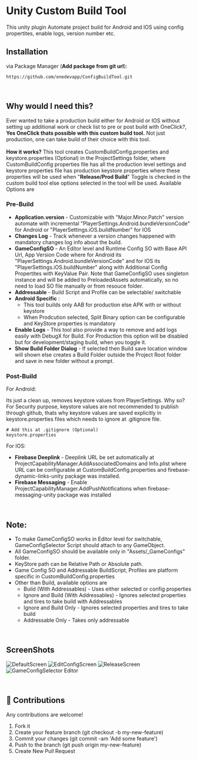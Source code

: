 # Unity Custom Build Tool
This unity plugin Automate project build for Android and IOS using config propertites, enable logs, version number etc.


## Installation
via Package Manager (**Add package from git url**):

```
https://github.com/onedevapp/ConfigBuildTool.git
```
<br>

## Why would I need this?
Ever wanted to take a production build either for Android or IOS without setting up additional work or check list to pre or post build with OneClick?, <b>Yes OneClick thats possible with this custom build tool.</b> Not just production, one can take build of their choice with this tool. <br><br> <b> How it works?</b> This tool creates CustomBuildConfig.properties and keystore.properties (Optional) in the ProjectSettings folder, where CustomBuildConfig properties file has all the production level settings and keystore properties file has production keystore properties where these properties will be used when "<b>Release/Prod Build</b>" Toggle is checked in the custom build tool else options selected in the tool will be used. Available Options are

### Pre-Build
* <b>Application.version</b> - Customizable with "Major.Minor.Patch" version automate with incremental "PlayerSettings.Android.bundleVersionCode" for Android or "PlayerSettings.iOS.buildNumber" for IOS 
* <b>Changes Log</b> - Track whenever a version changes happened with mandatory changes log info about the build.
* <b>GameConfigSO</b> - An Editor level and Runtime Config SO with Base API Url, App Version Code where for Android its "PlayerSettings.Android.bundleVersionCode" and for IOS its "PlayerSettings.iOS.buildNumber" along with Additional Config Propertites with KeyValue Pair. Note that GameConfigSO uses singleton instance and will be added to PreloadedAssets automatically, so no need to load SO file manually or from resouce folder. 
* <b>Addressable</b> - Build Script and Profile can be selectable/ switchable
* <b>Android Specific</b> :
    * This tool builds only AAB for production else APK with or without keystore
    * When Prodcution selected, Split Binary option can be configurable and KeyStore properties is mandatory
* <b>Enable Logs</b> - This tool also provide a way to remove and add logs easily with DebugX for Build. For Production this option will be disabled but for development/staging build, when you toggle it.
* <b>Show Build Folder Dialog</b> - If selected then Build save location window will shown else creates a Build Folder outside the Project Root folder and save in new folder without a prompt.

### Post-Build

For Android: 

Its just a clean up, removes keystore values from PlayerSettings. Why so? For Security purpose, keystore values are not recommended to publish through github, thats why keystore values are saved explicitly in keystore.properties files which needs to ignore at .gitignore file.

```
# Add this at .gitignore (Optional)
keystore.properties
```


For IOS:
* <b>Firebase Deeplink</b> - Deeplink URL be set automatically at ProjectCapabilityManager.AddAssociatedDomains and Info.plist where URL can be configurable at CustomBuildConfig.properties and firebase-dynamic-links-unity package was installed.
* <b>Firebase Messaging</b> - Enable ProjectCapabilityManager.AddPushNotifications when firebase-messaging-unity package was installed

</br>


## Note:
* To make GameConfigSO works in Editor level for switchable, GameConfigSelector Script should attach to any GameObject.
* All GameConfigSO should be available only in "Assets/_GameConfigs" folder.
* KeyStore path can be Relative Path or Absolute path.
* Game Config SO and Addressable BuildScript, Profiles are platform specific in CustomBuildConfig.properties
* Other than Build, available options are 
    * Build (With Addressables) - Uses either selected or config properties
    * Ignore and Build (With Addressables) - Ignores selected properties and tires to take build with Addressables
    * Ignore and Build Only - Ignores selected properties and tires to take build
    * Addressable Only - Takes only addressable

<br>

## ScreenShots

![DefaultScreen](ScreenShots/custom_build_tool_default_screen.png)
![EditConfigScreen](ScreenShots/custom_build_tool_editconfig_screen.png)
![ReleaseScreen](ScreenShots/custom_build_tool_release_screen.png)
![GameConfigSelector Editor](ScreenShots/gameconfig_so_editor.png)

<br>

## :open_hands: Contributions
Any contributions are welcome!

1. Fork it
2. Create your feature branch (git checkout -b my-new-feature)
3. Commit your changes (git commit -am 'Add some feature')
4. Push to the branch (git push origin my-new-feature)
5. Create New Pull Request

<br><br>

